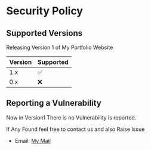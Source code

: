 # Security Policy

## Supported Versions

Releasing Version 1 of My Portfolio Website

| Version | Supported          |
| ------- | ------------------ |
| 1.x   | :white_check_mark: |
| 0.x   | :x:                |


## Reporting a Vulnerability

Now in Version1 There is no Vulnerability is reported.

If Any Found feel free to contact us and also Raise Issue
- Email: [My Mail](mailto:ujjwalsaini0007@gmail.com)
